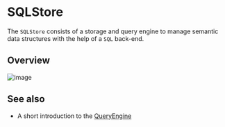 # SQLStore

The `SQLStore` consists of a storage and query engine to manage semantic data structures with the help of a `SQL` back-end.

## Overview

![image](https://cloud.githubusercontent.com/assets/1245473/9704735/2e701b36-54b1-11e5-9029-0092c54ee247.png)

## See also

- A short introduction to the [QueryEngine](https://github.com/SemanticMediaWiki/SemanticMediaWiki/blob/master/src/SQLStore/QueryEngine/README.md)